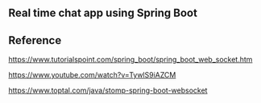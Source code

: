 ## Real time chat app using Spring Boot

## Reference

https://www.tutorialspoint.com/spring_boot/spring_boot_web_socket.htm

https://www.youtube.com/watch?v=TywlS9iAZCM

https://www.toptal.com/java/stomp-spring-boot-websocket

